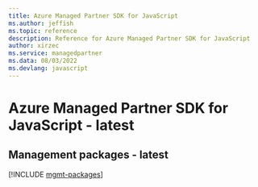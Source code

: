 ```yaml
---
title: Azure Managed Partner SDK for JavaScript
ms.author: jeffish
ms.topic: reference
description: Reference for Azure Managed Partner SDK for JavaScript
author: xirzec
ms.service: managedpartner
ms.data: 08/03/2022
ms.devlang: javascript
---
```

# Azure Managed Partner SDK for JavaScript - latest

## Management packages - latest
[!INCLUDE [mgmt-packages](managed-partner-mgmt-index.md)]